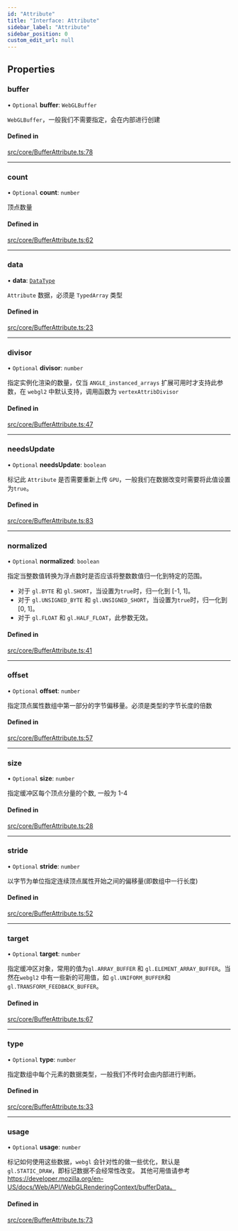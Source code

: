 ```yaml
---
id: "Attribute"
title: "Interface: Attribute"
sidebar_label: "Attribute"
sidebar_position: 0
custom_edit_url: null
---
```


## Properties

### buffer

• `Optional` **buffer**: `WebGLBuffer`

`WebGLBuffer`，一般我们不需要指定，会在内部进行创建

#### Defined in

[src/core/BufferAttribute.ts:78](https://github.com/sakitam-gis/vis-engine/blob/7b15dbb/src/core/BufferAttribute.ts#L78)

___

### count

• `Optional` **count**: `number`

顶点数量

#### Defined in

[src/core/BufferAttribute.ts:62](https://github.com/sakitam-gis/vis-engine/blob/7b15dbb/src/core/BufferAttribute.ts#L62)

___

### data

• **data**: [`DataType`](../#datatype)

`Attribute` 数据，必须是 `TypedArray` 类型

#### Defined in

[src/core/BufferAttribute.ts:23](https://github.com/sakitam-gis/vis-engine/blob/7b15dbb/src/core/BufferAttribute.ts#L23)

___

### divisor

• `Optional` **divisor**: `number`

指定实例化渲染的数量，仅当 `ANGLE_instanced_arrays` 扩展可用时才支持此参数，在
`webgl2` 中默认支持，调用函数为 `vertexAttribDivisor`

#### Defined in

[src/core/BufferAttribute.ts:47](https://github.com/sakitam-gis/vis-engine/blob/7b15dbb/src/core/BufferAttribute.ts#L47)

___

### needsUpdate

• `Optional` **needsUpdate**: `boolean`

标记此 `Attribute` 是否需要重新上传 `GPU`，一般我们在数据改变时需要将此值设置为`true`。

#### Defined in

[src/core/BufferAttribute.ts:83](https://github.com/sakitam-gis/vis-engine/blob/7b15dbb/src/core/BufferAttribute.ts#L83)

___

### normalized

• `Optional` **normalized**: `boolean`

指定当整数值转换为浮点数时是否应该将整数数值归一化到特定的范围。
- 对于 `gl.BYTE` 和 `gl.SHORT`，当设置为`true`时，归一化到 [-1, 1]。
- 对于 `gl.UNSIGNED_BYTE` 和 `gl.UNSIGNED_SHORT`，当设置为`true`时，归一化到 [0, 1]。
- 对于 `gl.FLOAT` 和 `gl.HALF_FLOAT`，此参数无效。

#### Defined in

[src/core/BufferAttribute.ts:41](https://github.com/sakitam-gis/vis-engine/blob/7b15dbb/src/core/BufferAttribute.ts#L41)

___

### offset

• `Optional` **offset**: `number`

指定顶点属性数组中第一部分的字节偏移量。必须是类型的字节长度的倍数

#### Defined in

[src/core/BufferAttribute.ts:57](https://github.com/sakitam-gis/vis-engine/blob/7b15dbb/src/core/BufferAttribute.ts#L57)

___

### size

• `Optional` **size**: `number`

指定缓冲区每个顶点分量的个数, 一般为 1-4

#### Defined in

[src/core/BufferAttribute.ts:28](https://github.com/sakitam-gis/vis-engine/blob/7b15dbb/src/core/BufferAttribute.ts#L28)

___

### stride

• `Optional` **stride**: `number`

以字节为单位指定连续顶点属性开始之间的偏移量(即数组中一行长度)

#### Defined in

[src/core/BufferAttribute.ts:52](https://github.com/sakitam-gis/vis-engine/blob/7b15dbb/src/core/BufferAttribute.ts#L52)

___

### target

• `Optional` **target**: `number`

指定缓冲区对象，常用的值为`gl.ARRAY_BUFFER` 和 `gl.ELEMENT_ARRAY_BUFFER`。当然在`webgl2` 中有一些新的可用值，如 `gl.UNIFORM_BUFFER`和 `gl.TRANSFORM_FEEDBACK_BUFFER`。

#### Defined in

[src/core/BufferAttribute.ts:67](https://github.com/sakitam-gis/vis-engine/blob/7b15dbb/src/core/BufferAttribute.ts#L67)

___

### type

• `Optional` **type**: `number`

指定数组中每个元素的数据类型，一般我们不传时会由内部进行判断。

#### Defined in

[src/core/BufferAttribute.ts:33](https://github.com/sakitam-gis/vis-engine/blob/7b15dbb/src/core/BufferAttribute.ts#L33)

___

### usage

• `Optional` **usage**: `number`

标记如何使用这些数据，`webgl` 会针对性的做一些优化，默认是 `gl.STATIC_DRAW`，即标记数据不会经常性改变。
其他可用值请参考 https://developer.mozilla.org/en-US/docs/Web/API/WebGLRenderingContext/bufferData。

#### Defined in

[src/core/BufferAttribute.ts:73](https://github.com/sakitam-gis/vis-engine/blob/7b15dbb/src/core/BufferAttribute.ts#L73)
